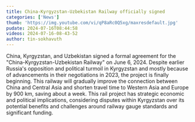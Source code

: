 ```yaml
---
title: China-Kyrgyzstan-Uzbekistan Railway officially signed
categories: ['News']
thumb: 'https://img.youtube.com/vi/qP8aRc0Q5xg/maxresdefault.jpg'
pudate: 2024-07-16T08:44:58
videos: 2024-07-16-08-43-52
author: tin-sokhavuth
---
```

China, Kyrgyzstan, and Uzbekistan signed a formal agreement for the "China-Kyrgyzstan-Uzbekistan Railway" on June 6, 2024. Despite earlier Russia's opposition and political turmoil in Kyrgyzstan and mostly because of advancements in their negotiations in 2023, the project is finally beginning. This railway will gradually improve the connection between China and Central Asia and shorten travel time to Western Asia and Europe by 900 km, saving about a week. This rail project has strategic economic and political implications, considering disputes within Kyrgyzstan over its potential benefits and challenges around railway gauge standards and significant funding.